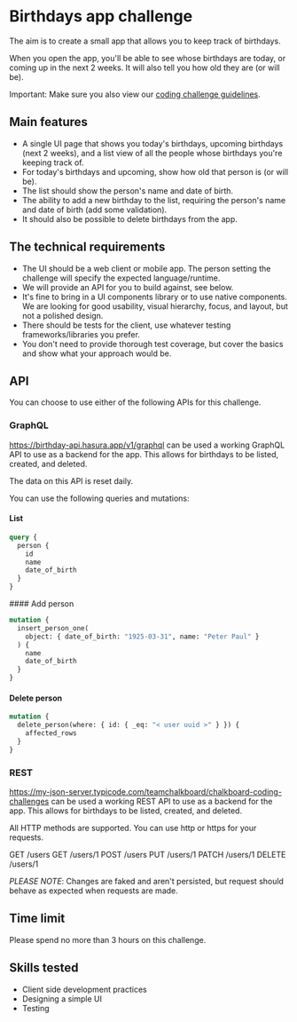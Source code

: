 # Birthdays app challenge

The aim is to create a small app that allows you to keep track of birthdays.

When you open the app, you'll be able to see whose birthdays are today, or coming up in the next 2 weeks. It will also tell you how old they are (or will be).

Important: Make sure you also view our [coding challenge guidelines](README.md).

## Main features

- A single UI page that shows you today's birthdays, upcoming birthdays (next 2 weeks), and a list view of all the people whose birthdays you're keeping track of.
- For today's birthdays and upcoming, show how old that person is (or will be).
- The list should show the person's name and date of birth.
- The ability to add a new birthday to the list, requiring the person's name and date of birth (add some validation).
- It should also be possible to delete birthdays from the app.

## The technical requirements

- The UI should be a web client or mobile app. The person setting the challenge will specify the expected language/runtime.
- We will provide an API for you to build against, see below.
- It's fine to bring in a UI components library or to use native components. We are looking for good usability, visual hierarchy, focus, and layout, but not a polished design.
- There should be tests for the client, use whatever testing frameworks/libraries you prefer.
- You don't need to provide thorough test coverage, but cover the basics and show what your approach would be.

## API

You can choose to use either of the following APIs for this challenge.

### GraphQL

https://birthday-api.hasura.app/v1/graphql can be used a working GraphQL API to use as a backend for the app. This allows for birthdays to be listed, created, and deleted.

The data on this API is reset daily.

You can use the following queries and mutations:

#### List

```graphql
query {
  person {
    id
    name
    date_of_birth
  }
}
```

#### Add person

```graphql
mutation {
  insert_person_one(
    object: { date_of_birth: "1925-03-31", name: "Peter Paul" }
  ) {
    name
    date_of_birth
  }
}
```

#### Delete person

```graphql
mutation {
  delete_person(where: { id: { _eq: "< user uuid >" } }) {
    affected_rows
  }
}
```

### REST

https://my-json-server.typicode.com/teamchalkboard/chalkboard-coding-challenges can be used a working REST API to use as a backend for the app. This allows for birthdays to be listed, created, and deleted.

All HTTP methods are supported. You can use http or https for your requests.

GET /users
GET /users/1
POST /users
PUT /users/1
PATCH /users/1
DELETE /users/1

_PLEASE NOTE_: Changes are faked and aren't persisted, but request should behave as expected when requests are made.

## Time limit

Please spend no more than 3 hours on this challenge.

## Skills tested

- Client side development practices
- Designing a simple UI
- Testing
